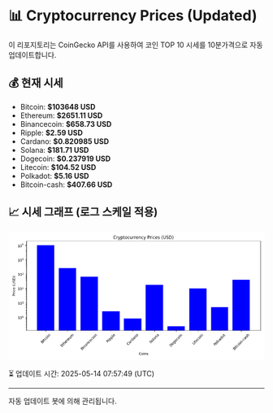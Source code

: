 
# 📊 Cryptocurrency Prices (Updated)

이 리포지토리는 CoinGecko API를 사용하여 코인 TOP 10 시세를 10분가격으로 자동 업데이트합니다.

## 💰 현재 시세
- Bitcoin: **$103648 USD**
- Ethereum: **$2651.11 USD**
- Binancecoin: **$658.73 USD**
- Ripple: **$2.59 USD**
- Cardano: **$0.820985 USD**
- Solana: **$181.71 USD**
- Dogecoin: **$0.237919 USD**
- Litecoin: **$104.52 USD**
- Polkadot: **$5.16 USD**
- Bitcoin-cash: **$407.66 USD**

## 📈 시세 그래프 (로그 스케일 적용)
![Crypto Prices](crypto_prices.png)

⏳ 업데이트 시간: 2025-05-14 07:57:49 (UTC)

---
자동 업데이트 봇에 의해 관리됩니다.
